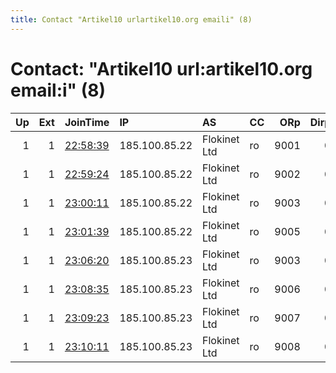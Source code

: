 ```yaml
---
title: Contact "Artikel10 urlartikel10.org emaili" (8)
---
```


# Contact: "Artikel10 url:artikel10.org email:i" (8)

|   Up |   Ext | JoinTime                                                                                              | IP            | AS           | CC   |   ORp |   Dirp | OS    | Version   | Nickname       |   eFamMembers |
|-----:|------:|:------------------------------------------------------------------------------------------------------|:--------------|:-------------|:-----|------:|-------:|:------|:----------|:---------------|--------------:|
|    1 |     1 | [22:58:39](https://nusenu.github.io/OrNetStats/w/relay/7F5581F1BADD1C6798B43B21AF80664BD74C504F.html) | 185.100.85.22 | Flokinet Ltd | ro   |  9001 |      0 | Linux | 0.4.7.13  | artikel10buc49 |           192 |
|    1 |     1 | [22:59:24](https://nusenu.github.io/OrNetStats/w/relay/8E53B2AD2F282D07EBFDC5FD8C02BD39E89C825B.html) | 185.100.85.22 | Flokinet Ltd | ro   |  9002 |      0 | Linux | 0.4.7.13  | artikel10buc50 |           192 |
|    1 |     1 | [23:00:11](https://nusenu.github.io/OrNetStats/w/relay/6967EC1E8EE19F27D1E458E95A265E428126BCBA.html) | 185.100.85.22 | Flokinet Ltd | ro   |  9003 |      0 | Linux | 0.4.7.13  | artikel10buc51 |           192 |
|    1 |     1 | [23:01:39](https://nusenu.github.io/OrNetStats/w/relay/B8A350FC97289E1ABDBAB5CF7976D0B9DF6C10F6.html) | 185.100.85.22 | Flokinet Ltd | ro   |  9005 |      0 | Linux | 0.4.7.13  | artikel10buc53 |           192 |
|    1 |     1 | [23:06:20](https://nusenu.github.io/OrNetStats/w/relay/BB94302D36F45341D5B3757E99C48A899465FC7E.html) | 185.100.85.23 | Flokinet Ltd | ro   |  9003 |      0 | Linux | 0.4.7.13  | artikel10buc59 |           192 |
|    1 |     1 | [23:08:35](https://nusenu.github.io/OrNetStats/w/relay/F52BD822AE413484503EAEA1D35DF0B13D0CA883.html) | 185.100.85.23 | Flokinet Ltd | ro   |  9006 |      0 | Linux | 0.4.7.13  | artikel10buc62 |           192 |
|    1 |     1 | [23:09:23](https://nusenu.github.io/OrNetStats/w/relay/AFCD342DFA3663AF83976F92ECDAF99011F8164A.html) | 185.100.85.23 | Flokinet Ltd | ro   |  9007 |      0 | Linux | 0.4.7.13  | artikel10buc63 |           192 |
|    1 |     1 | [23:10:11](https://nusenu.github.io/OrNetStats/w/relay/E77261D8DB4C2472F09643244B303BD61449CC73.html) | 185.100.85.23 | Flokinet Ltd | ro   |  9008 |      0 | Linux | 0.4.7.13  | artikel10buc64 |           192 |
